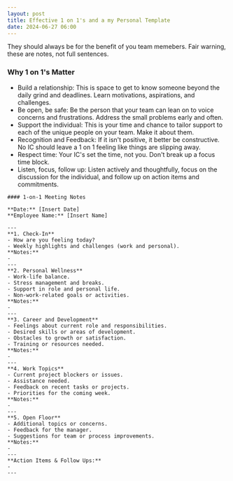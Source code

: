 ```yaml
---
layout: post
title: Effective 1 on 1's and a my Personal Template
date: 2024-06-27 06:00
---
```


They should always be for the benefit of you team memebers. Fair warning, these are notes, not full sentences.

### Why 1 on 1's Matter

- Build a relationship: This is space to get to know someone beyond the daily grind and deadlines. Learn motivations, aspirations, and challenges.
- Be open, be safe: Be the person that your team can lean on to voice concerns and frustrations. Address the small problems early and often.
- Support the individual: This is your time and chance to tailor support to each of the unique people on your team. Make it about them.
- Recognition and Feedback: If it isn't positive, it better be constructive. No IC should leave a 1 on 1 feeling like things are slipping away.
- Respect time: Your IC's set the time, not you. Don't break up a focus time block.
- Listen, focus, follow up: Listen actively and thoughtfully, focus on the discussion for the individual, and follow up on action items and commitments.

```
#### 1-on-1 Meeting Notes

**Date:** [Insert Date]  
**Employee Name:** [Insert Name]

---
**1. Check-In**
- How are you feeling today?
- Weekly highlights and challenges (work and personal).
**Notes:**
- 
---
**2. Personal Wellness**
- Work-life balance.
- Stress management and breaks.
- Support in role and personal life.
- Non-work-related goals or activities.
**Notes:**
- 
---
**3. Career and Development**
- Feelings about current role and responsibilities.
- Desired skills or areas of development.
- Obstacles to growth or satisfaction.
- Training or resources needed.
**Notes:**
- 
---
**4. Work Topics**
- Current project blockers or issues.
- Assistance needed.
- Feedback on recent tasks or projects.
- Priorities for the coming week.
**Notes:**
- 
---
**5. Open Floor**
- Additional topics or concerns.
- Feedback for the manager.
- Suggestions for team or process improvements.
**Notes:**
- 
---
**Action Items & Follow Ups:**
- 
---

```
